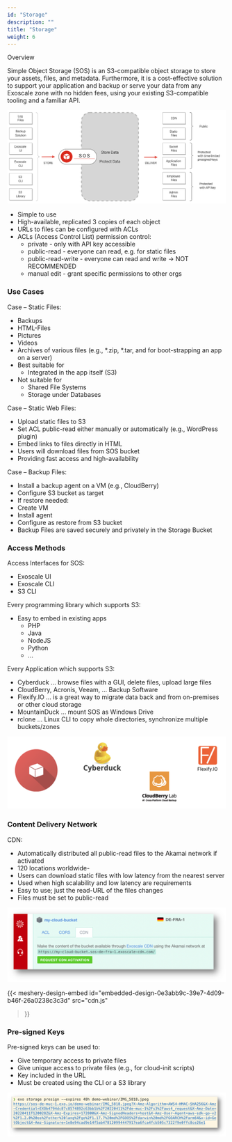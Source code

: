```yaml
---
id: "Storage"
description: ""
title: "Storage"
weight: 6
---
```


Overview

Simple Object Storage (SOS) is an S3-compatible object storage to store your assets, files, and metadata. Furthermore, it is a cost-effective solution to support your application and backup or serve your data from any Exoscale zone with no hidden fees, using your existing S3-compatible tooling and a familiar API.

![sos](sos.png)

- Simple to use
- High-available, replicated 3 copies of each object
- URLs to files can be configured with ACLs
- ACLs (Access Control List) permission control:
    - private - only with API key accessible
    - public-read - everyone can read, e.g. for static files
    - public-read-write - everyone can read and write -> NOT RECOMMENDED
    - manual edit - grant specific permissions to other orgs

### Use Cases
Case – Static Files:

- Backups
- HTML-Files
- Pictures
- Videos
- Archives of various files (e.g., *.zip, *.tar, and for boot-strapping an app on a server)
- Best suitable for
    - Integrated in the app itself (S3)
- Not suitable for
    - Shared File Systems
    - Storage under Databases

Case – Static Web Files:

- Upload static files to S3
- Set ACL public-read either manually or automatically (e.g., WordPress plugin)
- Embed links to files directly in HTML
- Users will download files from SOS bucket
- Providing fast access and high-availability

Case – Backup Files:

- Install a backup agent on a VM (e.g., CloudBerry)
- Configure S3 bucket as target
- If restore needed:
- Create VM
- Install agent
- Configure as restore from S3 bucket
- Backup Files are saved securely and privately in the Storage Bucket

### Access Methods
Access Interfaces for SOS:

- Exoscale UI
- Exoscale CLI
- S3 CLI

Every programming library which supports S3:
- Easy to embed in existing apps
   - PHP
   - Java
   - NodeJS
   - Python
   - ...

Every Application which supports S3:

- Cyberduck ... browse files with a GUI, delete files, upload large files
- CloudBerry, Acronis, Veeam, ... Backup Software
- Flexify.IO ... is a great way to migrate data back and from on-premises or other cloud storage
- MountainDuck ... mount SOS as Windows Drive
- rclone ... Linux CLI to copy whole directories, synchronize multiple buckets/zones

![sos-tool-logos](sos-tool-logos.png)

### Content Delivery Network
CDN:

- Automatically distributed all public-read files to the Akamai network if activated
- 120 locations worldwide- 
- Users can download static files with low latency from the nearest server
- Used when high scalability and low latency are requirements
- Easy to use; just the read-URL of the files changes
- Files must be set to public-read

![sos-cdn](sos-cdn.png)

{{< meshery-design-embed
  id="embedded-design-0e3abb9c-39e7-4d09-b46f-26a0238c3c3d"
  src="cdn.js"
>}}

### Pre-signed Keys
Pre-signed keys can be used to:

- Give temporary access to private files
- Give unique access to private files (e.g., for cloud-init scripts)
- Key included in the URL
- Must be created using the CLI or a S3 library

![sos-presign](sos-presign.png)
